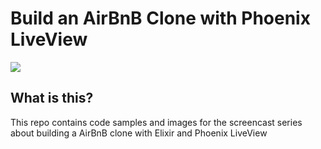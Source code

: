 # Build an AirBnB Clone with Phoenix LiveView

![](https://lsk-public.b-cdn.net/build_airbnb_clone_liveview.jpg)

## What is this?

This repo contains code samples and images for the screencast series about building a AirBnB clone with Elixir and Phoenix LiveView

